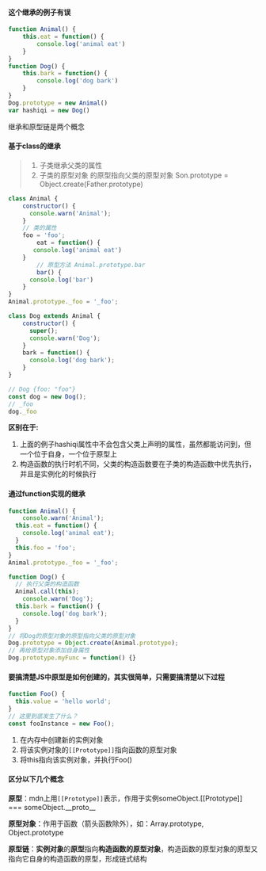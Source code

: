 #### 这个继承的例子有误

```javascript
function Animal() {
    this.eat = function() {
        console.log('animal eat')
    }
}
function Dog() {
    this.bark = function() {
        console.log('dog bark')
    }
}
Dog.prototype = new Animal()
var hashiqi = new Dog()
```

继承和原型链是两个概念

#### 基于class的继承

> 1. 子类继承父类的属性
> 2. 子类的原型对象 的原型指向父类的原型对象 Son.prototype = Object.create(Father.prototype)

```javascript
class Animal {
  	constructor() {
      console.warn('Animal');
    }
  	// 类的属性
  	foo = 'foo';
	 	eat = function() {
       console.log('animal eat')
    }
		// 原型方法 Animal.prototype.bar
		bar() {
      console.log('bar')
    }
}
Animal.prototype._foo = '_foo';

class Dog extends Animal {
  	constructor() {
      super();
      console.warn('Dog');
    }
  	bark = function() {
      console.log('dog bark');
    }
}

// Dog {foo: "foo"}
const dog = new Dog();
// _foo
dog._foo 
```

**区别在于:**

1. 上面的例子hashiqi属性中不会包含父类上声明的属性，虽然都能访问到，但一个位于自身，一个位于原型上
2. 构造函数的执行时机不同，父类的构造函数要在子类的构造函数中优先执行，并且是实例化的时候执行

#### 通过function实现的继承

```javascript
function Animal() {
	console.warn('Animal');
  this.eat = function() {
    console.log('animal eat');
  }
  this.foo = 'foo';
}
Animal.prototype._foo = '_foo';

function Dog() {
  // 执行父类的构造函数
  Animal.call(this);
 	console.warn('Dog');
  this.bark = function() {
    console.log('dog bark');
  }
}
// 将Dog的原型对象的原型指向父类的原型对象
Dog.prototype = Object.create(Animal.prototype);
// 再给原型对象添加自身属性
Dog.prototype.myFunc = function() {}
```

#### 要搞清楚JS中原型是如何创建的，其实很简单，只需要搞清楚以下过程

```javascript
function Foo() {
  this.value = 'hello world';
}
// 这里到底发生了什么？
const fooInstance = new Foo();
```

1. 在内存中创建新的实例对象
2. 将该实例对象的`[[Prototype]]`指向函数的原型对象
3. 将this指向该实例对象，并执行Foo()

#### 区分以下几个概念

**原型**：mdn上用`[[Prototype]]`表示，作用于实例someObject.[[Prototype]] === someObject.\_\_proto\_\_

**原型对象**：作用于函数（箭头函数除外），如：Array.prototype, Object.prototype

**原型链**：**实例对象**的**原型**指向**构造函数的原型对象**，构造函数的原型对象的原型又指向它自身的构造函数的原型，形成链式结构